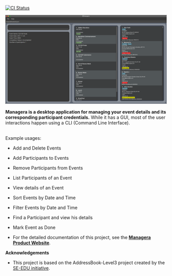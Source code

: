 [![CI Status](https://github.com/AY2122S1-CS2103T-T10-2/tp/workflows/Java%20CI/badge.svg)](https://github.com/AY2122S1-CS2103T-T10-2/tp/actions)

![Ui](docs/images/Ui_v1.3.png)

**Managera is a desktop application for managing your event details and its corresponding participant credentials.** While it has a GUI, most of the user interactions happen using a CLI (Command Line Interface).

<br>
Example usages:

* Add and Delete Events
* Add Participants to Events
* Remove Participants from Events
* List Participants of an Event
* View details of an Event
* Sort Events by Date and Time
* Filter Events by Date and Time
* Find a Participant and view his details
* Mark Event as Done

* For the detailed documentation of this project, see the **[Managera Product Website](https://ay2122s1-cs2103t-t10-2.github.io/tp/UserGuide.html)**.

**Acknowledgements**

* This project is based on the AddressBook-Level3 project created by the [SE-EDU initiative](https://se-education.org).
